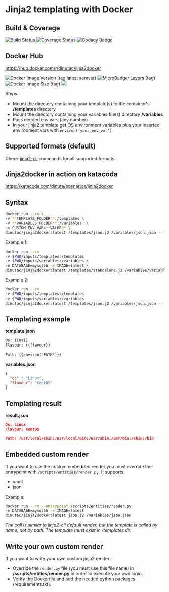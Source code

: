 # Jinja2 templating with Docker

## Build & Coverage
[![Build Status](https://travis-ci.org/dinuta/jinja2docker.svg?branch=master)](https://travis-ci.org/dinuta/jinja2docker)
[![Coverage Status](https://coveralls.io/repos/github/dinuta/jinja2docker/badge.svg?branch=master)](https://coveralls.io/github/dinuta/jinja2docker?branch=master)
[![Codacy Badge](https://api.codacy.com/project/badge/Grade/a9754bb39c4145c3818920509bc70a3e)](https://www.codacy.com/manual/dinuta/jinja2docker?utm_source=github.com&amp;utm_medium=referral&amp;utm_content=dinuta/jinja2docker&amp;utm_campaign=Badge_Grade)
## Docker Hub
https://hub.docker.com/r/dinutac/jinja2docker

![Docker Image Version (tag latest semver)](https://img.shields.io/docker/v/dinutac/jinja2docker/2.1.6) ![MicroBadger Layers (tag)](https://img.shields.io/microbadger/layers/dinutac/jinja2docker/2.1.6) ![Docker Image Size (tag)](https://img.shields.io/docker/image-size/dinutac/jinja2docker/2.1.6) ![](https://img.shields.io/docker/pulls/dinutac/jinja2docker.svg)

Steps:   
*  Mount the directory containing your template(s) to the container's **/templates** directory
*  Mount the directory containing your variables file(s) directory **/variables**
*  Pass needed env vars (any number)
*  In your jinja2 template get OS environment variables plus your inserted environment vars with ```environ('your_env_var')```

## Supported formats (default)
Check [jinja2-cli](https://github.com/mattrobenolt/jinja2-cli) commands for all supported formats.  

## Jinja2docker in action on katacoda  
https://katacoda.com/dinuta/scenarios/jinja2docker

## Syntax

```bash
docker run --rm \
-v **TEMPLATE_FOLDER**:/templates \ 
-v **VARIABLES_FOLDER**:/variables  \
-e CUSTOM_ENV_VAR=**VALUE** \
dinutac/jinja2docker:latest /templates/json.j2 /variables/json.json --format=json > **OUTPUT_FILE**
```

Example 1: 
```bash
docker run --rm 
-v $PWD/inputs/templates:/templates 
-v $PWD/inputs/variables:/variables \
-e DATABASE=mysql56 -e IMAGE=latest \
dinutac/jinja2docker:latest /templates/standalone.j2 /variables/variables.yml --format=yaml > docker-compose.yml
```

Example 2:
```bash
docker run --rm 
-v $PWD/inputs/templates:/templates 
-v $PWD/inputs/variables:/variables
dinutac/jinja2docker:latest /templates/json.j2 /variables/json.json --format=json
```

## Templating example
**template.json**
``` txt
Os: {{os}}
Flavour: {{flavour}}
   
Path: {{environ('PATH')}}
```

**variables.json**
```json
{
  "os" : "Linux",
  "flavour": "CentOS"
}
```

## Templating result  
**result.json**
```json
Os: Linux
Flavour: CentOS

Path: /usr/local/sbin:/usr/local/bin:/usr/sbin:/usr/bin:/sbin:/bin
```

## Embedded custom render

If you want to use the custom embedded render you must override the entrypoint with ```/scripts/entities/render.py```. It supports:
-  yaml
-  json

Example:
```bash
docker run --rm --entrypoint /scripts/entities/render.py
-e DATABASE=mysql56 -e IMAGE=latest 
dinutac/jinja2docker:latest json.j2 /variables/json.json
```
*The call is similar to jinja2-cli default render, but the template is called by name, not by path. The template must exist in /templates dir.*

## Write your own custom render
If you want to write your own custom jinja2 render:

-  Override the ```render.py``` file (you must use this file name) in **/scripts/entities/render.py** in order to execute your own logic.
-  Verify the Dockerfile and add the needed python packages (requirements.txt).    
  

